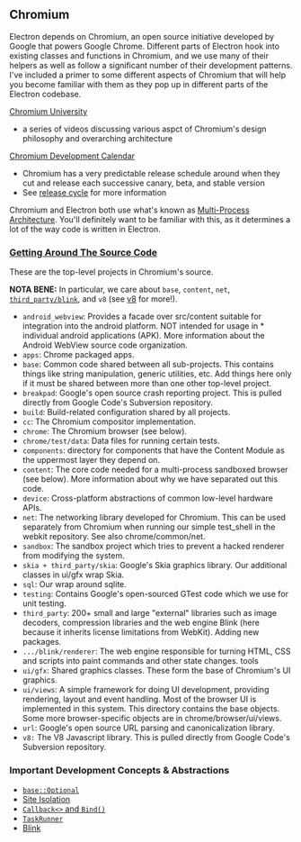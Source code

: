 ## Chromium

Electron depends on Chromium, an open source initiative developed by Google that powers Google Chrome. Different parts of Electron hook into existing classes and functions in Chromium, and we use many of their helpers as well as follow a significant number of their development patterns. I've included a primer to some different aspects of Chromium that will help you become familiar with them as they pop up in different parts of the Electron codebase.

[Chromium University](https://www.chromium.org/developers/tech-talk-videos)
   * a series of videos discussing various aspct of Chromium's design philosophy and overarching architecture

[Chromium Development Calendar](https://chromiumdash.appspot.com/schedule)
   * Chromium has a very predictable release schedule around when they cut and release each successive canary, beta, and stable version
   * See [release cycle](https://chromium.googlesource.com/chromium/src/+/master/docs/process/release_cycle.md) for more information

Chromium and Electron both use what's known as [Multi-Process Architecture](https://www.chromium.org/developers/design-documents/multi-process-architecture). You'll definitely want to be familiar with this, as it determines a lot of the way code is written in Electron.

### [Getting Around The Source Code](https://www.chromium.org/developers/how-tos/getting-around-the-chrome-source-code)

These are the top-level projects in Chromium's source.

**NOTA BENE:** In particular, we care about `base`, `content`, `net`, [`third_party/blink`](blink.md), and `v8` (see [v8](v8.md) for more!).

* `android_webview`: Provides a facade over src/content suitable for integration into the android platform. NOT intended for usage in * individual android applications (APK). More information about the Android WebView source code organization.
* `apps`: Chrome packaged apps.
* `base`: Common code shared between all sub-projects. This contains things like string manipulation, generic utilities, etc. Add things here only if it must be shared between more than one other top-level project.
* `breakpad`: Google's open source crash reporting project. This is pulled directly from Google Code's Subversion repository.
* `build`: Build-related configuration shared by all projects.
* `cc`: The Chromium compositor implementation.
* `chrome`: The Chromium browser (see below).
* `chrome/test/data`: Data files for running certain tests.
* `components`:  directory for components that have the Content Module as the uppermost layer they depend on.
* `content`: The core code needed for a multi-process sandboxed browser (see below). More information about why we have separated out this code.
* `device`: Cross-platform abstractions of common low-level hardware APIs.
* `net`: The networking library developed for Chromium. This can be used separately from Chromium when running our simple test_shell in the webkit repository. See also chrome/common/net.
* `sandbox`: The sandbox project which tries to prevent a hacked renderer from modifying the system.
* `skia + third_party/skia`: Google's Skia graphics library. Our additional classes in ui/gfx wrap Skia.
* `sql`: Our wrap around sqlite.
* `testing`: Contains Google's open-sourced GTest code which we use for unit testing.
* `third_party`: 200+ small and large "external" libraries such as image decoders, compression libraries and the web engine Blink (here because it inherits license limitations from WebKit). Adding new packages.
* `.../blink/renderer`: The web engine responsible for turning HTML, CSS and scripts into paint commands and other state changes. 
tools
* `ui/gfx`: Shared graphics classes. These form the base of Chromium's UI graphics.
* `ui/views`: A simple framework for doing UI development, providing rendering, layout and event handling. Most of the browser UI is implemented in this system. This directory contains the base objects. Some more browser-specific objects are in chrome/browser/ui/views.
* `url`: Google's open source URL parsing and canonicalization library.
* `v8:` The V8 Javascript library. This is pulled directly from Google Code's Subversion repository.

### Important Development Concepts & Abstractions

* [`base::Optional`](https://chromium.googlesource.com/chromium/src/+/HEAD/docs/optional.md)
* [Site Isolation](https://www.chromium.org/developers/design-documents/site-isolation)
* [`Callback<>` and `Bind()`](callback-and-bind.md)
* [`TaskRunner`](taskrunner.md)
* [Blink](blink.md)

